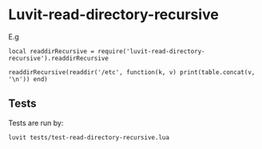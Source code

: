 # Luvit-read-directory-recursive

E.g
```
local readdirRecursive = require('luvit-read-directory-recursive').readdirRecursive

readdirRecursive(readdir('/etc', function(k, v) print(table.concat(v, '\n')) end)
```

## Tests

Tests are run by:  

```
luvit tests/test-read-directory-recursive.lua
```
